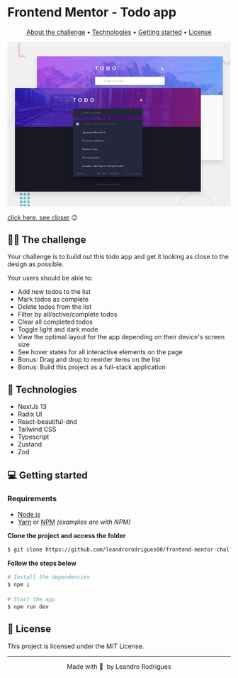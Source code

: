  # Frontend Mentor - Todo app

<p align="center">
  <a href="#-the-challenge">About the challenge</a> •
  <a href="#-technologies">Technologies</a> •
  <a href="#-getting-started">Getting started</a> •
  <a href="#-license">License</a>
</p>

![Design preview in the desktop version](./public/images/desktop-preview.jpg)

[click here, see closer](https://todo-app-main-cs.netlify.app/) 😉

## 👩‍💻 The challenge

Your challenge is to build out this todo app and get it looking as close to the design as possible. 

Your users should be able to:

- Add new todos to the list
- Mark todos as complete
- Delete todos from the list
- Filter by all/active/complete todos
- Clear all completed todos
- Toggle light and dark mode
- View the optimal layout for the app depending on their device's screen size
- See hover states for all interactive elements on the page
- Bonus: Drag and drop to reorder items on the list
- Bonus: Build this project as a full-stack application

## 🚀 Technologies

- NextJs 13
- Radix UI
- React-beautiful-dnd
- Tailwind CSS
- Typescript
- Zustand
- Zod

## 💻 Getting started

### Requirements

- [Node.js](https://nodejs.org/en/)
- [Yarn](https://classic.yarnpkg.com/) or [NPM](https://www.npmjs.com/) _(examples are with NPM)_

**Clone the project and access the folder**

```bash
$ git clone https://github.com/leandrorodrigues00/frontend-mentor-challenges/tree/main/react-next-challenges/todo-app-main && cd todo-app-main
```

**Follow the steps below**

```bash
# Install the dependencies
$ npm i

# Start the app
$ npm run dev
```

## 📝 License

This project is licensed under the MIT License.

---

<p align="center">
  Made with 💜&nbsp; by  Leandro Rodrigues
</p>
